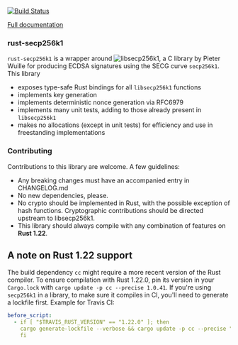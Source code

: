 [![Build Status](https://travis-ci.org/rust-bitcoin/rust-secp256k1.png?branch=master)](https://travis-ci.org/rust-bitcoin/rust-secp256k1)

[Full documentation](https://docs.rs/secp256k1/)

### rust-secp256k1

`rust-secp256k1` is a wrapper around ![libsecp256k1](https://github.com/bitcoin-core/secp256k1),
a C library by Pieter Wuille for producing ECDSA signatures using the SECG curve
`secp256k1`. This library
* exposes type-safe Rust bindings for all `libsecp256k1` functions
* implements key generation
* implements deterministic nonce generation via RFC6979
* implements many unit tests, adding to those already present in `libsecp256k1`
* makes no allocations (except in unit tests) for efficiency and use in freestanding implementations

### Contributing

Contributions to this library are welcome. A few guidelines:

* Any breaking changes must have an accompanied entry in CHANGELOG.md
* No new dependencies, please.
* No crypto should be implemented in Rust, with the possible exception of hash functions. Cryptographic contributions should be directed upstream to libsecp256k1.
* This library should always compile with any combination of features on **Rust 1.22**.

## A note on Rust 1.22 support

The build dependency `cc` might require a more recent version of the Rust compiler.
To ensure compilation with Rust 1.22.0, pin its version in your `Cargo.lock`
with `cargo update -p cc --precise 1.0.41`. If you're using `secp256k1` in a library,
to make sure it compiles in CI, you'll need to generate a lockfile first.
Example for Travis CI:
```yml
before_script:
  - if [ "$TRAVIS_RUST_VERSION" == "1.22.0" ]; then
    cargo generate-lockfile --verbose && cargo update -p cc --precise "1.0.41" --verbose;
    fi
```
